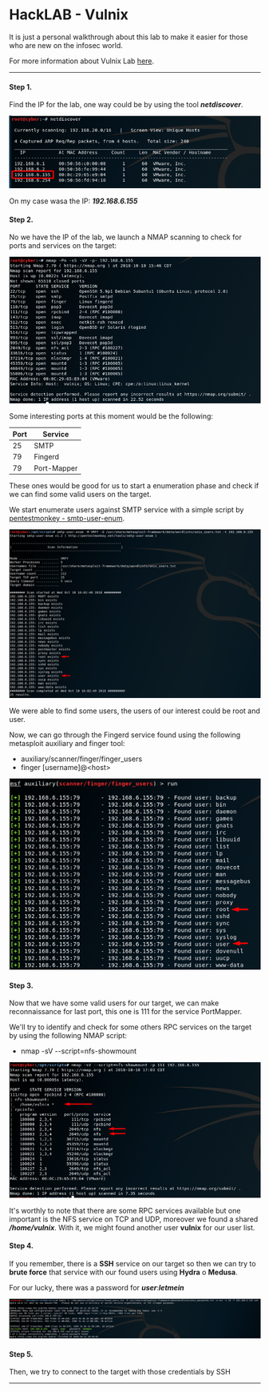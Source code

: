 # HackLAB - Vulnix



It is just a personal walkthrough about this lab to make it easier for those who are new on the infosec world.

For more information about Vulnix Lab [here](https://www.vulnhub.com/entry/hacklab-vulnix,48/).

------

#### Step 1.

Find the IP for the lab, one way could be by using the tool ***netdiscover***.

![Netdiscover output](https://github.com/tesslamx/vulhub-walkthrough/blob/master/HackLAB%20-%20Vulnix/images/netdiscover.png)

On my case wasa the IP: ***192.168.6.155***


#### Step 2. 

No we have the IP of the lab, we launch a NMAP scanning to check for ports and services on the target:

![NMAP output](https://github.com/tesslamx/vulhub-walkthrough/blob/master/HackLAB%20-%20Vulnix/images/nmap.png)

Some interesting ports at this moment would be the following: 

| Port  | Service |
| ------------- | ------------- |
| 25  | SMTP  |
| 79  | Fingerd  |
| 79  | Port-Mapper  |


These ones would be good for us to start a enumeration phase and check if we can find some valid users on the target.

We start enumerate users against SMTP service with a simple script by [pentestmonkey - smtp-user-enum](http://pentestmonkey.net/tools/user-enumeration/smtp-user-enum).

![SMTP Enumeration](https://github.com/tesslamx/vulhub-walkthrough/blob/master/HackLAB%20-%20Vulnix/images/smtp%20enumeration.png)

We were able to find some users, the users of our interest could be root and user.

Now, we can go through the Fingerd service found using the following metasploit auxiliary and finger tool: 
  * auxiliary/scanner/finger/finger_users
  * finger [username]@\<host\>

![Finger Enumeration](https://github.com/tesslamx/vulhub-walkthrough/blob/master/HackLAB%20-%20Vulnix/images/finger%20metasploit%20enumeration.png)


#### Step 3. 

Now that we have some valid users for our target, we can make reconnaissance for last port, this one is 111 for the service PortMapper.

We'll try to identify and check for some others RPC services on the target by using the following NMAP script:
* nmap -sV --script=nfs-showmount <target>

![rpcinfo and nfs Enumeration](https://github.com/tesslamx/vulhub-walkthrough/blob/master/HackLAB%20-%20Vulnix/images/rpcinfo%20and%20nfs%20enumeration.png)

It's worthly to note that there are some RPC services available but one important is the NFS service on TCP and UDP, moreover we found a shared ***/home/vulnix***. With it, we might found another user **vulnix** for our user list.


#### Step 4.

If you remember, there is a **SSH** service on our target so then we can try to **brute force** that service with our found users using **Hydra** o **Medusa**.

For our lucky, there was a password for ***user***:***letmein***

![Hydra brute force](https://github.com/tesslamx/vulhub-walkthrough/blob/master/HackLAB%20-%20Vulnix/images/hydra.png)

#### Step 5. 

Then, we try to connect to the target with those credentials by SSH



------
